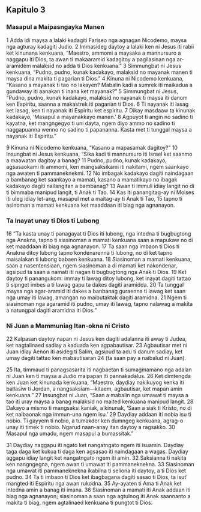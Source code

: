 Kapitulo 3
----------

### Masapul a Maipasngayka Manen

1 Adda idi maysa a lalaki kadagiti Fariseo nga agnagan Nicodemo, maysa nga agturay kadagiti Judio.
2 Immasideg daytoy a lalaki ken ni Jesus iti rabii ket kinunana kenkuana, “Maestro, ammomi a maysaka a mannursuro a naggapu iti Dios, ta awan ti makaaramid kadagitoy a pagilasinan nga ar-aramidem malaksid no adda ti Dios kenkuana.”
3 Simmungbat ni Jesus kenkuana, “Pudno, pudno, kunak kadakayo, malaksid no mayanak manen ti maysa dina makita ti pagarian ti Dios.”
4 Kinuna ni Nicodemo kenkuana, “Kasano a mayanak ti tao no lakayen? Mabalin kadi a sumrek iti maikadua a gundaway iti aanakan ti inana ket mayanak?”
5 Simmungbat ni Jesus, “Pudno, pudno, kunak kadakayo, malaksid no nayanak ti maysa iti danum ken Espiritu, saanna a makastrek iti pagarian ti Dios.
6 Ti nayanak iti lasag ket lasag, ken ti nayanak iti Espiritu ket espiritu.
7 Dikay masdaaw ta kinunak kadakayo, ‘Masapul a mayanakkayo manen.’
8 Agpuyot ti angin no sadino ti kayatna, ket mangngegyo ti uni dayta, ngem diyo ammo no sadino ti naggapuanna wenno no sadino ti papananna. Kasta met ti tunggal maysa a nayanak iti Espiritu.”

9 Kinuna ni Nicodemo kenkuana, “Kasano a mapasamak dagitoy?”
10 Insungbat ni Jesus kenkuana, “Sika kadi ti mannursuro iti Israel ket saanmo a maawatan dagitoy a banag?
11 Pudno, pudno, kunak kadakayo, agsasaokami iti ammomi, ken mangsaksikami iti nakitami, ngem saankayo nga awaten ti pammaneknekmi.
12 No imbagak kadakayo dagiti naindagaan a bambanag ket saankayo a mamati, kasano a mamatikayo no ibagak kadakayo dagiti nailangitan a bambanag?
13 Awan ti immuli idiay langit no di ti bimmaba manipud langit, ti Anak ti Tao.
14 Kas iti panangitag-ay ni Moises iti uleg idiay let-ang, masapul met a maitag-ay ti Anak ti Tao,
15 tapno ti asinoman a mamati kenkuana ket maaddaan iti biag nga agnanayon.

### Ta Inayat unay ti Dios ti Lubong

16 “Ta kasta unay ti panagayat ti Dios iti lubong, nga intedna ti bugbugtong nga Anakna, tapno ti siasinoman a mamati kenkuana saan a mapukaw no di ket maaddaan iti biag nga agnanayon.
17 Ta saan nga imbaon ti Dios ti Anakna ditoy lubong tapno kondenarenna ti lubong, no di ket tapno maisalakan ti lubong babaen kenkuana.
18 Siasinoman a mamati kenkuana, saan a nasentensiaan, ngem siasinoman a di mamati ket nakondenar, agsipud ta saan a namati iti nagan ti bugbugtong nga Anak ti Dios.
19 Ket daytoy ti panangukom: immay ti lawag ditoy lubong, ket inayat dagiti tattao ti sipnget imbes a ti lawag gapu ta dakes dagiti aramidda.
20 Ta tunggal maysa nga agar-aramid iti dakes a banbanag guraenna ti lawag ket saan nga umay iti lawag, amangan no maibutaktak dagiti aramidna.
21 Ngem ti siasinoman nga agaramid iti pudno, umay iti lawag, tapno nalawag a makita a natungpal dagiti aramidna iti Dios.”

### Ni Juan a Mammuniag Itan-okna ni Cristo

22 Kalpasan daytoy napan ni Jesus ken dagiti adalanna iti away ti Judea, ket nagtalinaed sadiay a kaduada ken agpabautisar.
23 Agbautisar met ni Juan idiay Aenon iti asideg ti Salim, agsipud ta adu ti danum sadiay, ket umay dagiti tattao ken mabautisaran
24 (ta saan pay a naibalud ni Juan).

25 Ita, timmaud ti panagsasarita iti nagbaetan ti sumagmamano nga adalan ni Juan ken ti maysa a Judio maipapan iti pannakadalus.
26 Ket dimtengda ken Juan ket kinunada kenkuana, “Maestro, daydiay nakikuyog kenka iti ballasiw ti Jordan, a nangsaksiam—kitaem, agbautisar, ket mapan amin kenkuana.”
27 Insungbat ni Juan, “Saan a mabalin nga umawat ti maysa a tao iti uray maysa a banag malaksid no maited kenkuana manipud langit.
28 Dakayo a mismo ti mangsaksi kaniak, a kinunak, ‘Saan a siak ti Kristo, no di ket naibaonak nga immun-una ngem isu.’
29 Daydiay addaan iti nobia isu ti nobio. Ti gayyem ti nobio, a tumakder ken dumngeg kenkuana, agrag-o unay iti timek ti nobio. Ngarud naan-anay itan daytoy a ragsakko.
30 Masapul nga umadu, ngem masapul a bumassitak.”

31 Daydiay naggapu iti ngato ket nangatngato ngem iti isuamin. Daydiay taga daga ket kukua ti daga ken agsasao iti naindagaan a wagas. Daydiay aggapu idiay langit ket nangatngato ngem iti amin.
32 Saksianna ti nakita ken nangngegna, ngem awan ti umawat iti pammaneknekna.
33 Siasinoman nga umawat iti pammaneknekna ikabilna ti seliona iti daytoy, a ti Dios ket pudno.
34 Ta ti imbaon ti Dios ket ibagbagana dagiti sasao ti Dios, ta isut’ mangted iti Espiritu nga awan rukodna.
35 Ay-ayaten ti Ama ti Anak ket intedna amin a banag iti imana.
36 Siasinoman a mamati iti Anak addaan iti biag nga agnanayon; siasinoman a saan nga agtulnog iti Anak saannanto a makita ti biag, ngem agtalinaed kenkuana ti pungtot ti Dios.

